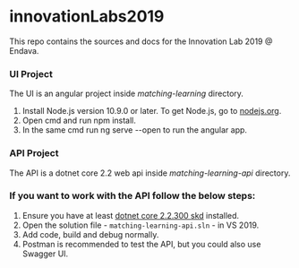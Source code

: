 # innovationLabs2019

This repo contains the sources and docs for the Innovation Lab 2019 @ Endava.

### UI Project
The UI is an angular project inside *matching-learning* directory.

  1. Install Node.js version 10.9.0 or later. To get Node.js, go to [nodejs.org](https://nodejs.org/en/).
  2. Open cmd and run npm install.
  3. In the same cmd run ng serve --open to run the angular app.
  
### API Project
The API is a dotnet core 2.2 web api inside *matching-learning-api* directory.

### If you want to work with the API follow the below steps:

  1. Ensure you have at least [dotnet core 2.2.300 skd](https://dotnet.microsoft.com/download/dotnet-core/2.2) installed.
  2. Open the solution file - `matching-learning-api.sln` - in VS 2019.
  3. Add code, build and debug normally.
  4. Postman is recommended to test the API, but you could also use Swagger UI.
